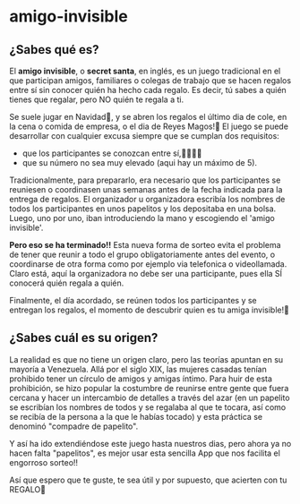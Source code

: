 # amigo-invisible

## ¿Sabes qué es?

El **amigo invisible**, o **secret santa**, en inglés, es un juego tradicional en el que participan amigos, familiares o colegas de trabajo que se hacen regalos entre sí sin conocer quién ha hecho cada regalo. Es decir, tú sabes a quién tienes que regalar, pero NO quién te regala a ti. 

Se suele jugar en Navidad🎄, y se abren los regalos el último dia de cole, en la cena o comida de empresa, o el dia de Reyes Magos!🤴 El juego se puede desarrollar con cualquier excusa siempre que se cumplan dos requisitos:

- que los participantes se conozcan entre sí,👨‍👨‍👧‍👧
- que su número no sea muy elevado (aqui hay un máximo de 5).

Tradicionalmente, para prepararlo, era necesario que los participantes se reuniesen o coordinasen unas semanas antes de la fecha indicada para la entrega de regalos. El organizador u organizadora escribía los nombres de todos los participantes en unos papelitos y los depositaba en una bolsa. Luego, uno por uno, iban introduciendo la mano y escogiendo el 'amigo invisible'. 

**Pero eso se ha terminado!!** Esta nueva forma de sorteo evita el problema de tener que reunir a todo el grupo obligatoriamente antes del evento, o coordinarse de otra forma como por ejemplo via telefonica o videollamada. Claro está, aquí la organizadora no debe ser una participante, pues ella SÍ conocerá quién regala a quién.

Finalmente, el día acordado, se reúnen todos los participantes y se entregan los regalos, el momento de descubrir quien es tu amiga invisible!🙈

## ¿Sabes cuál es su origen?

La realidad es que no tiene un origen claro, pero las teorías apuntan en su mayoría a Venezuela. Allá por el siglo XIX, las mujeres casadas tenían prohibido tener un círculo de amigos y amigas íntimo. Para huir de esta prohibición, se hizo popular la costumbre de reunirse entre gente que fuera cercana y hacer un intercambio de detalles a través del azar (en un papelito se escribían los nombres de todos y se regalaba al que te tocara, así como se recibía de la persona a la que le habías tocado) y esta práctica se denominó "compadre de papelito".

Y así ha ido extendiéndose este juego hasta nuestros dias, pero ahora ya no hacen falta "papelitos", es mejor usar esta sencilla App que nos facilita el engorroso sorteo!!

Así que espero que te guste, te sea útil y por supuesto, que acierten con tu REGALO🎁


